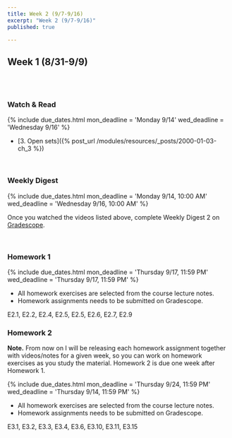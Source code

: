 ```yaml
---
title: Week 2 (9/7-9/16)
excerpt: "Week 2 (9/7-9/16)"
published: true

---
```


## Week 1 (8/31-9/9)

<br/>
<br/>


### Watch & Read

{% include due_dates.html
mon_deadline = 'Monday 9/14'
wed_deadline = 'Wednesday 9/16'
%}



* [3. Open sets]({% post_url /modules/resources/_posts/2000-01-03-ch_3 %})

<br/>

### Weekly Digest

{% include due_dates.html
mon_deadline = 'Monday 9/14, 10:00 AM'
wed_deadline = 'Wednesday 9/16, 10:00 AM'
%}

Once you watched the videos listed above, complete Weekly Digest 2 on [Gradescope](https://www.gradescope.com).

<br/>

### Homework 1

{% include due_dates.html
mon_deadline = 'Thursday 9/17, 11:59 PM'
wed_deadline = 'Thursday 9/17, 11:59 PM'
%}


* All homework exercises are selected from the course lecture notes.
* Homework assignments needs to be submitted on Gradescope.

E2.1, E2.2, E2.4, E2.5, E2.5, E2.6, E2.7, E2.9


### Homework 2

**Note.** From now on I will be releasing each homework assignment together with videos/notes
for a given week, so you can work on homework exercises as you study the material. Homework 2
is due one week after Homework 1.

{% include due_dates.html
mon_deadline = 'Thursday 9/24, 11:59 PM'
wed_deadline = 'Thursday 9/14, 11:59 PM'
%}

* All homework exercises are selected from the course lecture notes.
* Homework assignments needs to be submitted on Gradescope.


E3.1, E3.2, E3.3, E3.4, E3.6, E3.10, E3.11, E3.15
